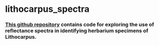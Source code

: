 # lithocarpus_spectra

<h3> <a href="https://github.com/bnetobradley/lithocarpus_spectra">This github repository</a> contains code for exploring the use of reflectance spectra in identifying herbarium specimens of Lithocarpus.</h3>
